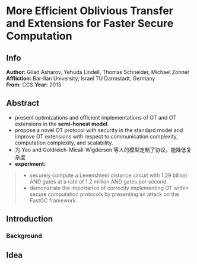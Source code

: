 # More Efficient Oblivious Transfer and Extensions for Faster Secure Computation

## Info

**Author:** Gilad Asharov, Yehuda Lindell, Thomas Schneider, Michael Zohner \
**Affliction:** Bar-Ilan University, Israel TU Darmstadt, Germany \
**From:** CCS
**Year:** 2013

## Abstract

+ present optimizations and efficient implementations of OT and OT extensions in the **semi-honest model**.
+ propose a novel OT protocol with security in the standard model and improve OT extensions with respect to communication complexity, computation complexity, and scalability.
+ 为 Yao and Goldreich-Micali-Wigderson 等人的模型定制了协议，能降低复杂度
+ **experiment:**
> + securely compute a Levenshtein distance circuit with 1.29 billion AND gates at a rate of 1.2 million AND gates per second.
> + demonstrate the importance of correctly implementing OT within secure computation protocols by presenting an attack on the FastGC framework.

## Introduction

### Background

## Idea
